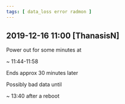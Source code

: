 ```yaml
---
tags: [ data_loss error radmon ]
---
```


## 2019-12-16 11:00 [ThanasisN]

Power out for some minutes at

~ 11:44-11:58

Ends approx 30 minutes later

Possibly bad data until

~ 13:40 after a reboot

